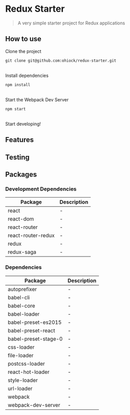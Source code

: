 # Redux Starter

> A very simple starter project for Redux applications

## How to use

Clone the project

`git clone git@github.com:ohiock/redux-starter.git`
<br><br>

Install dependencies

`npm install`
<br><br>

Start the Webpack Dev Server

`npm start`
<br><br>

Start developing!

## Features

## Testing

## Packages

### Development Dependencies

Package|Description
---|---
react|-
react-dom|-
react-router|-
react-router-redux|-
redux|-
redux-saga|-

### Dependencies

Package|Description
---|---
autoprefixer|-
babel-cli|-
babel-core|-
babel-loader|-
babel-preset-es2015|-
babel-preset-react|-
babel-preset-stage-0|-
css-loader|-
file-loader|-
postcss-loader|-
react-hot-loader|-
style-loader|-
url-loader|-
webpack|-
webpack-dev-server|-
